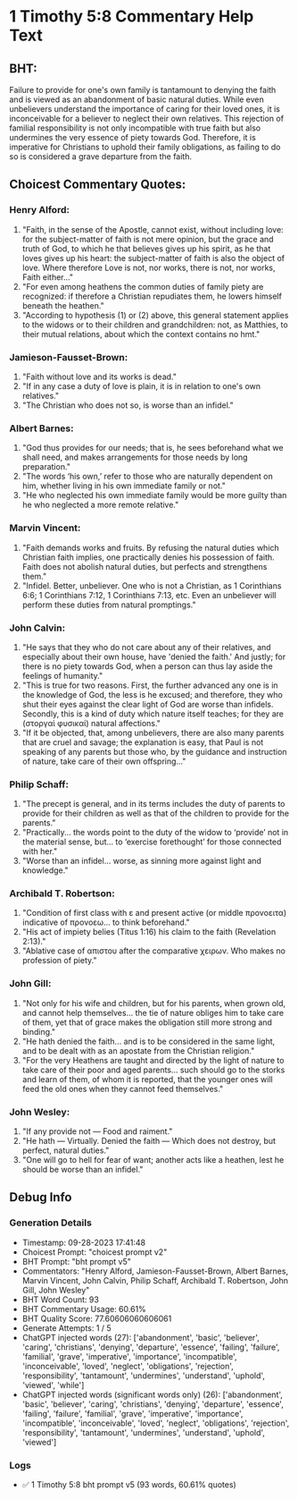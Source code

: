 # 1 Timothy 5:8 Commentary Help Text

## BHT:
Failure to provide for one's own family is tantamount to denying the faith and is viewed as an abandonment of basic natural duties. While even unbelievers understand the importance of caring for their loved ones, it is inconceivable for a believer to neglect their own relatives. This rejection of familial responsibility is not only incompatible with true faith but also undermines the very essence of piety towards God. Therefore, it is imperative for Christians to uphold their family obligations, as failing to do so is considered a grave departure from the faith.

## Choicest Commentary Quotes:
### Henry Alford:
1. "Faith, in the sense of the Apostle, cannot exist, without including love: for the subject-matter of faith is not mere opinion, but the grace and truth of God, to which he that believes gives up his spirit, as he that loves gives up his heart: the subject-matter of faith is also the object of love. Where therefore Love is not, nor works, there is not, nor works, Faith either..."
2. "For even among heathens the common duties of family piety are recognized: if therefore a Christian repudiates them, he lowers himself beneath the heathen."
3. "According to hypothesis (1) or (2) above, this general statement applies to the widows or to their children and grandchildren: not, as Matthies, to their mutual relations, about which the context contains no hmt."

### Jamieson-Fausset-Brown:
1. "Faith without love and its works is dead."
2. "If in any case a duty of love is plain, it is in relation to one's own relatives."
3. "The Christian who does not so, is worse than an infidel."

### Albert Barnes:
1. "God thus provides for our needs; that is, he sees beforehand what we shall need, and makes arrangements for those needs by long preparation."
2. "The words ‘his own,’ refer to those who are naturally dependent on him, whether living in his own immediate family or not."
3. "He who neglected his own immediate family would be more guilty than he who neglected a more remote relative."

### Marvin Vincent:
1. "Faith demands works and fruits. By refusing the natural duties which Christian faith implies, one practically denies his possession of faith. Faith does not abolish natural duties, but perfects and strengthens them." 
2. "Infidel. Better, unbeliever. One who is not a Christian, as 1 Corinthians 6:6; 1 Corinthians 7:12, 1 Corinthians 7:13, etc. Even an unbeliever will perform these duties from natural promptings."

### John Calvin:
1. "He says that they who do not care about any of their relatives, and especially about their own house, have 'denied the faith.' And justly; for there is no piety towards God, when a person can thus lay aside the feelings of humanity."  
2. "This is true for two reasons. First, the further advanced any one is in the knowledge of God, the less is he excused; and therefore, they who shut their eyes against the clear light of God are worse than infidels. Secondly, this is a kind of duty which nature itself teaches; for they are (στοργαὶ φυσικαί) natural affections."  
3. "If it be objected, that, among unbelievers, there are also many parents that are cruel and savage; the explanation is easy, that Paul is not speaking of any parents but those who, by the guidance and instruction of nature, take care of their own offspring..."

### Philip Schaff:
1. "The precept is general, and in its terms includes the duty of parents to provide for their children as well as that of the children to provide for the parents."
2. "Practically... the words point to the duty of the widow to ‘provide’ not in the material sense, but... to ‘exercise forethought’ for those connected with her."
3. "Worse than an infidel... worse, as sinning more against light and knowledge."

### Archibald T. Robertson:
1. "Condition of first class with ε and present active (or middle προνοειτα) indicative of προνοεω... to think beforehand." 
2. "His act of impiety belies (Titus 1:16) his claim to the faith (Revelation 2:13)."
3. "Ablative case of απιστου after the comparative χειρων. Who makes no profession of piety."

### John Gill:
1. "Not only for his wife and children, but for his parents, when grown old, and cannot help themselves... the tie of nature obliges him to take care of them, yet that of grace makes the obligation still more strong and binding." 
2. "He hath denied the faith... and is to be considered in the same light, and to be dealt with as an apostate from the Christian religion."
3. "For the very Heathens are taught and directed by the light of nature to take care of their poor and aged parents... such should go to the storks and learn of them, of whom it is reported, that the younger ones will feed the old ones when they cannot feed themselves."

### John Wesley:
1. "If any provide not — Food and raiment."
2. "He hath — Virtually. Denied the faith — Which does not destroy, but perfect, natural duties."
3. "One will go to hell for fear of want; another acts like a heathen, lest he should be worse than an infidel."


## Debug Info
### Generation Details
- Timestamp: 09-28-2023 17:41:48
- Choicest Prompt: "choicest prompt v2"
- BHT Prompt: "bht prompt v5"
- Commentators: "Henry Alford, Jamieson-Fausset-Brown, Albert Barnes, Marvin Vincent, John Calvin, Philip Schaff, Archibald T. Robertson, John Gill, John Wesley"
- BHT Word Count: 93
- BHT Commentary Usage: 60.61%
- BHT Quality Score: 77.60606060606061
- Generate Attempts: 1 / 5
- ChatGPT injected words (27):
	['abandonment', 'basic', 'believer', 'caring', 'christians', 'denying', 'departure', 'essence', 'failing', 'failure', 'familial', 'grave', 'imperative', 'importance', 'incompatible', 'inconceivable', 'loved', 'neglect', 'obligations', 'rejection', 'responsibility', 'tantamount', 'undermines', 'understand', 'uphold', 'viewed', 'while']
- ChatGPT injected words (significant words only) (26):
	['abandonment', 'basic', 'believer', 'caring', 'christians', 'denying', 'departure', 'essence', 'failing', 'failure', 'familial', 'grave', 'imperative', 'importance', 'incompatible', 'inconceivable', 'loved', 'neglect', 'obligations', 'rejection', 'responsibility', 'tantamount', 'undermines', 'understand', 'uphold', 'viewed']

### Logs
- ✅ 1 Timothy 5:8 bht prompt v5 (93 words, 60.61% quotes)